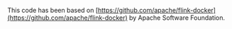 This code has been based on [https://github.com/apache/flink-docker](https://github.com/apache/flink-docker) by Apache Software Foundation.
